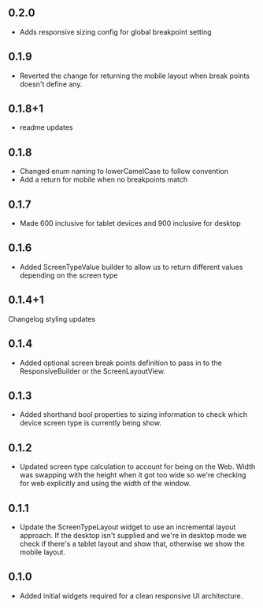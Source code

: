 ## 0.2.0

- Adds responsive sizing config for global breakpoint setting

## 0.1.9

- Reverted the change for returning the mobile layout when break points doesn't define any.

## 0.1.8+1

- readme updates

## 0.1.8

- Changed enum naming to lowerCamelCase to follow convention
- Add a return for mobile when no breakpoints match

## 0.1.7

- Made 600 inclusive for tablet devices and 900 inclusive for desktop

## 0.1.6

- Added ScreenTypeValue builder to allow us to return different values depending on the screen type

## 0.1.4+1

Changelog styling updates

## 0.1.4

- Added optional screen break points definition to pass in to the ResponsiveBuilder or the ScreenLayoutView.

## 0.1.3

- Added shorthand bool properties to sizing information to check which device screen type is currently being show.

## 0.1.2

- Updated screen type calculation to account for being on the Web. Width was swapping with the height when it got too wide so we're checking for web explicitly and using the width of the window.

## 0.1.1

- Update the ScreenTypeLayout widget to use an incremental layout approach. If the desktop isn't supplied and we're in desktop mode we check if there's a tablet layout and show that, otherwise we show the mobile layout.

## 0.1.0

- Added initial widgets required for a clean responsive UI architecture.
